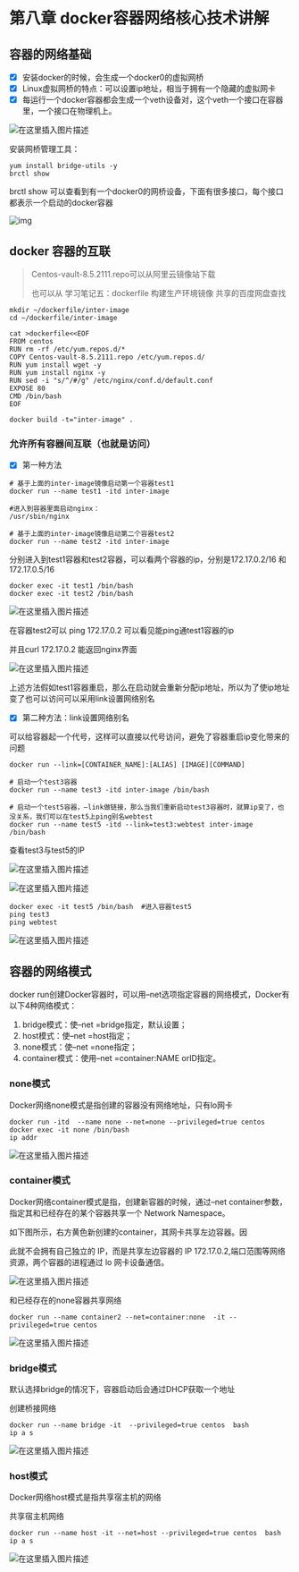 # 第八章 docker容器网络核心技术讲解

## 容器的网络基础

- [x] 安装docker的时候，会生成一个docker0的虚拟网桥
- [x] Linux虚拟网桥的特点：可以设置ip地址，相当于拥有一个隐藏的虚拟网卡
- [x] 每运行一个docker容器都会生成一个veth设备对，这个veth一个接口在容器里，一个接口在物理机上。

![在这里插入图片描述](https://imgs.ilee.xyz/img/6549afeb39834841b3f61f6c274878ea.png)

安装网桥管理工具：

```
yum install bridge-utils -y
brctl show
```

brctl show 可以查看到有一个docker0的网桥设备，下面有很多接口，每个接口都表示一个启动的docker容器

![img](https://imgs.ilee.xyz/img/8354e40ee87b4e18a4c19a493139830d.png)

## docker 容器的互联

> Centos-vault-8.5.2111.repo可以从阿里云镜像站下载
>
> 也可以从 学习笔记五：dockerfile 构建生产环境镜像 共享的百度网盘查找

```
mkdir ~/dockerfile/inter-image
cd ~/dockerfile/inter-image

cat >dockerfile<<EOF
FROM centos
RUN rm -rf /etc/yum.repos.d/*
COPY Centos-vault-8.5.2111.repo /etc/yum.repos.d/
RUN yum install wget -y
RUN yum install nginx -y
RUN sed -i "s/^/#/g" /etc/nginx/conf.d/default.conf
EXPOSE 80
CMD /bin/bash
EOF
```

```
docker build -t="inter-image" .
```

### 允许所有容器间互联（也就是访问）

- [x] 第一种方法

```
# 基于上面的inter-image镜像启动第一个容器test1
docker run --name test1 -itd inter-image

#进入到容器里面启动nginx：
/usr/sbin/nginx
```

```
# 基于上面的inter-image镜像启动第二个容器test2
docker run --name test2 -itd inter-image
```

分别进入到test1容器和test2容器，可以看两个容器的ip，分别是172.17.0.2/16 和172.17.0.5/16

```
docker exec -it test1 /bin/bash
docker exec -it test2 /bin/bash
```

![在这里插入图片描述](https://imgs.ilee.xyz/img/0e47aa12031f4643ab946ed3eb8bff31.png)

在容器test2可以 ping 172.17.0.2 可以看见能ping通test1容器的ip

并且curl 172.17.0.2 能返回nginx界面

![在这里插入图片描述](https://imgs.ilee.xyz/img/8e135ea4be0449bc8318bb5d78f239c4.png)

上述方法假如test1容器重启，那么在启动就会重新分配ip地址，所以为了使ip地址变了也可以访问可以采用link设置网络别名



- [x] 第二种方法：link设置网络别名

可以给容器起一个代号，这样可以直接以代号访问，避免了容器重启ip变化带来的问题

```
docker run --link=[CONTAINER_NAME]:[ALIAS] [IMAGE][COMMAND]

# 启动一个test3容器
docker run --name test3 -itd inter-image /bin/bash

# 启动一个test5容器，–link做链接，那么当我们重新启动test3容器时，就算ip变了，也没关系，我们可以在test5上ping别名webtest
docker run --name test5 -itd --link=test3:webtest inter-image /bin/bash

```

查看test3与test5的IP

![在这里插入图片描述](https://imgs.ilee.xyz/img/2e20a0d29a4c41d58baa8e00a413080a.png)

![在这里插入图片描述](https://imgs.ilee.xyz/img/ea5ca4e1fce146f29b654f7517950176.png)

```
docker exec -it test5 /bin/bash  #进入容器test5
ping test3
ping webtest
```

![在这里插入图片描述](https://imgs.ilee.xyz/img/32d5c3e5d03a4a93865d86294685fe86.png)

## 容器的网络模式

docker run创建Docker容器时，可以用–net选项指定容器的网络模式，Docker有以下4种网络模式：

1. bridge模式：使–net =bridge指定，默认设置；
2. host模式：使–net =host指定；
3. none模式：使–net =none指定；
4. container模式：使用–net =container:NAME orID指定。

### none模式

Docker网络none模式是指创建的容器没有网络地址，只有lo网卡

```
docker run -itd  --name none --net=none --privileged=true centos  
docker exec -it none /bin/bash
ip addr
```

![在这里插入图片描述](https://imgs.ilee.xyz/img/22c7bcb766a241b29f2d1a9d30ee8ae5.png)

### container模式

Docker网络container模式是指，创建新容器的时候，通过–net container参数，指定其和已经存在的某个容器共享一个 Network Namespace。

如下图所示，右方黄色新创建的container，其网卡共享左边容器。因

此就不会拥有自己独立的 IP，而是共享左边容器的 IP 172.17.0.2,端口范围等网络资源，两个容器的进程通过 lo 网卡设备通信。

![在这里插入图片描述](https://imgs.ilee.xyz/img/faa4cdeb66b149869ecc918059b01be6.png)

和已经存在的none容器共享网络

```
docker run --name container2 --net=container:none  -it --privileged=true centos
```

![在这里插入图片描述](https://imgs.ilee.xyz/img/ad490b231fb1430c810104f8f7c140a3.png)

### bridge模式

默认选择bridge的情况下，容器启动后会通过DHCP获取一个地址

创建桥接网络

```
docker run --name bridge -it  --privileged=true centos  bash
ip a s 
```

![在这里插入图片描述](https://imgs.ilee.xyz/img/06f2a3274156428fb5152a3cf4fb1dd4.png)

### host模式

Docker网络host模式是指共享宿主机的网络

共享宿主机网络

```
docker run --name host -it --net=host --privileged=true centos  bash
ip a s 
```

![在这里插入图片描述](https://imgs.ilee.xyz/img/d0fc9604044c4d61a32418adc66d790e.png)